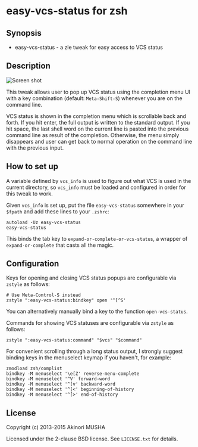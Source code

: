 easy-vcs-status for zsh
=======================

Synopsis
--------

* easy-vcs-status - a zle tweak for easy access to VCS status

Description
-----------

![Screen shot](../master/screenshot1.png?raw=true)

This tweak allows user to pop up VCS status using the completion menu
UI with a key combination (default: `Meta-Shift-S`) whenever you are
on the command line.

VCS status is shown in the completion menu which is scrollable back
and forth.  If you hit enter, the full output is written to the
standard output.  If you hit space, the last shell word on the current
line is pasted into the previous command line as result of the
completion.  Otherwise, the menu simply disappears and user can get
back to normal operation on the command line with the previous input.

How to set up
-------------

A variable defined by `vcs_info` is used to figure out what VCS is
used in the current directory, so `vcs_info` must be loaded and
configured in order for this tweak to work.

Given `vcs_info` is set up, put the file `easy-vcs-status` somewhere
in your `$fpath` and add these lines to your `.zshrc`:

    autoload -Uz easy-vcs-status
    easy-vcs-status

This binds the tab key to `expand-or-complete-or-vcs-status`, a
wrapper of `expand-or-complete` that casts all the magic.

Configuration
-------------

Keys for opening and closing VCS status popups are configurable via
`zstyle` as follows:

    # Use Meta-Control-S instead
    zstyle ":easy-vcs-status:bindkey" open '^[^S'

You can alternatively manually bind a key to the function
`open-vcs-status`.

Commands for showing VCS statuses are configurable via `zstyle` as
follows:

    zstyle ":easy-vcs-status:command" "$vcs" "$command"

For convenient scrolling through a long status output, I strongly
suggest binding keys in the menuselect keymap if you haven't, for
example:

    zmodload zsh/complist
    bindkey -M menuselect '\e[Z' reverse-menu-complete
    bindkey -M menuselect '^V' forward-word
    bindkey -M menuselect '^[v' backward-word
    bindkey -M menuselect '^[<' beginning-of-history
    bindkey -M menuselect '^[>' end-of-history

License
-------

Copyright (c) 2013-2015 Akinori MUSHA

Licensed under the 2-clause BSD license.
See `LICENSE.txt` for details.
